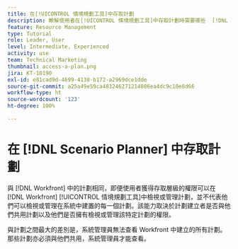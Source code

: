 ```yaml
---
title: 在[!UICONTROL 情境規劃工具]中存取計劃
description: 瞭解使用者在[!UICONTROL 情境規劃工具]中存取計劃時需要哪些  [!DNL  Workfront]  權限。
feature: Resource Management
type: Tutorial
role: Leader, User
level: Intermediate, Experienced
activity: use
team: Technical Marketing
thumbnail: access-a-plan.png
jira: KT-10190
exl-id: e81cad9d-4699-4130-b172-a2969dce1dde
source-git-commit: a25a49e59ca483246271214886ea4dc9c10e8d66
workflow-type: ht
source-wordcount: '123'
ht-degree: 100%

---
```


# 在 [!DNL Scenario Planner] 中存取計劃

與 [!DNL Workfront] 中的計劃相同，即便使用者獲得存取層級的權限可以在 [!DNL Workfront] [!UICONTROL 情境規劃工具]中檢視或管理計劃，並不代表他們可以檢視或管理在系統中建置的每一個計劃。該能力取決於計劃建立者是否與他們共用計劃以及他們是否擁有檢視或管理該特定計劃的權限。

與計劃之間最大的差別是，系統管理員無法查看 Workfront 中建立的所有計劃。那些計劃亦必須與他們共用，系統管理員才能查看。
